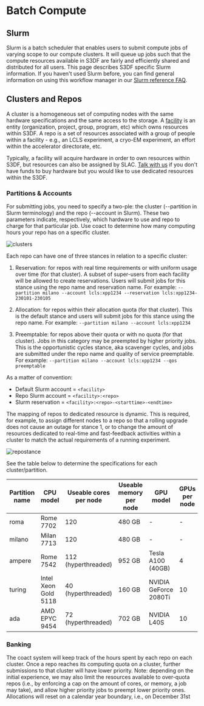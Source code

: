 # Batch Compute

## Slurm

Slurm is a batch scheduler that enables users to submit compute jobs
of varying scope to our compute clusters. It will queue up jobs such
that the compute resources available in S3DF are fairly and
efficiently shared and distributed for all users. This page describes
S3DF specific Slurm information. If you haven't used Slurm before, you
can find general information on using this workflow manager in our
[Slurm reference FAQ](reference.md#slurm-faq).

## Clusters and Repos

A cluster is a homogeneous set of computing nodes with the same
hardware specifications and the same access to the storage. A
[facility](contact-us.md#facpoc) is an entity (organization, project,
group, program, etc) which owns resources within S3DF. A repo is a set
of resources associated with a group of people within a facility -
e.g., an LCLS experiment, a cryo-EM experiment, an effort within the
accelerator directorate, etc.

Typically, a facility will acquire hardware in order to own resources
within S3DF, but resources can also be assigned by SLAC. [Talk with
us](contact-us.md) if you don't have funds to buy hardware but you
would like to use dedicated resources within the S3DF.

### Partitions & Accounts

For submitting jobs, you need to specify a two-ple: the cluster
(--partition in Slurm terminology) and the repo (--account in
Slurm). These two parameters indicate, respectively, which hardware to
use and repo to charge for that particular job. Use coact to determine
how many computing hours your repo has on a specific cluster.

![clusters](assets/s3df-slurm-clusters.png)

Each repo can have one of three stances in relation to a specific
cluster:

1. Reservation: for repos with real time requirements or with
  uniform usage over time (for that cluster). A subset of super-users
  from each facility will be allowed to create reservations. Users
  will submit jobs for this stance using the repo name and reservation
  name. For example:
  `--partition milano --account lcls:xpp1234 --reservation lcls:xpp1234-230101-230105`

2. Allocation: for repos within their allocation quota (for
  that cluster). This is the default stance and users will submit jobs
  for this stance using the repo name. For example:
  `--partition milano --account lcls:xpp1234`

3. Preemptable: for repos above their quota or with no quota (for
  that cluster). Jobs in this category may be preempted by higher
  priority jobs. This is the opportunistic cycles stance, aka
  scavenger cycles, and jobs are submitted under the repo name
  and quality of service preemptable. For example:
  `--partition milano --account lcls:xpp1234 --qos preemptable`

As a matter of convention:

- Default Slurm account = `<facility>`
- Repo Slurm account = `<facility>:<repo>`
- Slurm reservation = `<facility>:<repo>-<starttime>-<endtime>`


The mapping of repos to dedicated resource is dynamic. This is
required, for example, to assign different nodes to a repo so that a
rolling upgrade does not cause an outage for stance 1, or to change
the amount of resources dedicated to real-time and fast-feedback
activities within a cluster to match the actual requirements of a
running experiment.

![repostance](assets/s3df-slurm-repostance.png)



See the table below to determine the specifications for each
cluster/partition.

| Partition name | CPU model | Useable cores per node | Useable memory per node | GPU model | GPUs per node | Local scratch | Number of nodes |
| --- | --- | --- | --- | --- | --- | --- | --- |
| roma | Rome 7702 | 120 | 480 GB | - | - | 300 GB | 129 |
| milano | Milan 7713 | 120 | 480 GB | - | - | 6 TB | 193 |
| ampere | Rome 7542 | 112 (hyperthreaded) | 952 GB | Tesla A100 (40GB) | 4 | 14 TB | 42 |
| turing | Intel Xeon Gold 5118 | 40 (hyperthreaded) | 160 GB | NVIDIA GeForce 2080Ti | 10 | 300 GB | 27 |
| ada | AMD EPYC 9454 | 72 (hyperthreaded) | 702 GB | NVIDIA L40S | 10 | 21 TB | 6 |

### Banking

The coact system will keep track of the hours spent by each repo on
each cluster. Once a repo reaches its computing quota on a cluster,
further submissions to that cluster will have lower priority. Note:
depending on the initial experience, we may also limit the resources
available to over-quota repos (i.e., by enforcing a cap on the amount
of cores, or memory, a job may take), and allow higher priority jobs
to preempt lower priority ones. Allocations will reset on a calendar
year boundary, i.e., on December 31st

